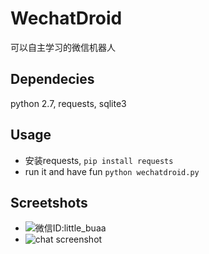 WechatDroid
===========

可以自主学习的微信机器人

Dependecies
------
python 2.7, requests, sqlite3

Usage
------
* 安装requests, `pip install requests`
* run it and have fun `python wechatdroid.py`

Screetshots
------
* ![微信ID:little_buaa](https://github.com/yifeikong/wechatdroid/raw/master/images/little_buaa.jpg)
* ![chat screenshot](https://github.com/yifeikong/wechatdroid/raw/master/images/chatting.png)